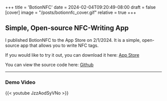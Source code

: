 +++
title = 'BotionNFC'
date = 2024-02-04T09:20:49-08:00
draft = false
[cover]
    image = "/posts/botionnfc_cover.gif"
    relative = true
+++

## Simple, Open-source NFC-Writing App

I published BotionNFC to the App Store on 2/1/2024. It is a simple, open-source app that allows you to write NFC tags.

If you would like to try it out, you can download it here: [App Store](https://apps.apple.com/us/app/botionnfc/id6476791734)

You can view the source code here: [Github](https://github.com/abenstirling/BotionNFC)


---

### Demo Video

{{< youtube JzzAodSyVNo >}}